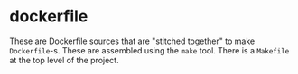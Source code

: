 # dockerfile

These are Dockerfile sources that are "stitched together" to make `Dockerfile`-s. These are assembled using the `make` tool. There is a `Makefile` at the top level of the project.